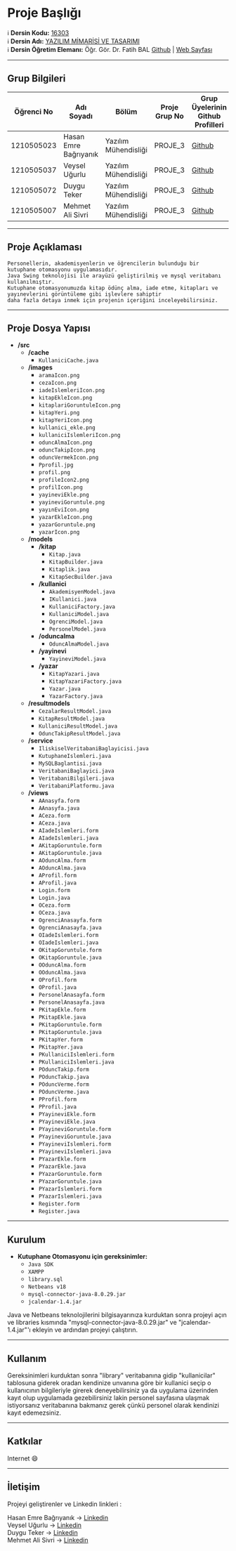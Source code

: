 # Proje Başlığı

:information_source: **Dersin Kodu:** [16303](https://ebp.klu.edu.tr/Ders/dersDetay/YAZ16303/716026/tr)  
:information_source: **Dersin Adı:** [YAZILIM MİMARİSİ VE TASARIMI](https://ebp.klu.edu.tr/Ders/dersDetay/YAZ16303/716026/tr)  
:information_source: **Dersin Öğretim Elemanı:** Öğr. Gör. Dr. Fatih BAL  [Github](https://github.com/balfatih)   |    [Web Sayfası](https://balfatih.github.io/)
   
---

## Grup Bilgileri

| Öğrenci No  | Adı Soyadı            | Bölüm          		     | Proje Grup No | Grup Üyelerinin Github Profilleri                 |
|-------------|-----------------------|--------------------------|---------------|---------------------------------------------------|
| 1210505023  | Hasan Emre Bağrıyanık | Yazılım Mühendisliği     | PROJE_3       | [Github](https://github.com/Hasan-Emre-Bagriyanik)|
| 1210505037  | Veysel Uğurlu         | Yazılım Mühendisliği     | PROJE_3       | [Github](https://github.com/Veyselugurlu)         |
| 1210505072  | Duygu Teker           | Yazılım Mühendisliği     | PROJE_3       | [Github](https://github.com/Duygu14)              |
| 1210505007  | Mehmet Ali Sivri      | Yazılım Mühendisliği     | PROJE_3       | [Github](https://github.com/MehmetAliSivriDev)    |
---

## Proje Açıklaması
	Personellerin, akademisyenlerin ve öğrencilerin bulunduğu bir kutuphane otomasyonu uygulamasıdır.
	Java Swing teknolojisi ile arayüzü geliştirilmiş ve mysql veritabanı kullanılmıştır.
	Kutuphane otomasyonumuzda kitap ödünç alma, iade etme, kitapları ve yayınevlerini görüntüleme gibi işlevlere sahiptir 
 	daha fazla detaya inmek için projenin içeriğini inceleyebilirsiniz.
---

## Proje Dosya Yapısı

- **/src**
  - **/cache**
	- `KullaniciCache.java`
  - **/images**
    - `aramaIcon.png`
	- `cezaIcon.png`
	- `iadeIslemleriIcon.png`
	- `kitapEkleIcon.png`
	- `kitaplariGoruntuleIcon.png`
	- `kitapYeri.png`
	- `kitapYeriIcon.png`
	- `kullanici_ekle.png`
	- `kullaniciIslemleriIcon.png`
	- `oduncAlmaIcon.png`
	- `oduncTakipIcon.png`
	- `oduncVermekIcon.png`
	- `Pprofil.jpg`
	- `profil.png`
	- `profileIcon2.png`
	- `profilIcon.png`
	- `yayineviEkle.png`
	- `yayineviGoruntule.png`
	- `yayınEviIcon.png`
	- `yazarEkleIcon.png`
	- `yazarGoruntule.png`
	- `yazarIcon.png`
  - **/models**
	- **/kitap**
	  - `Kitap.java`
	  - `KitapBuilder.java`
	  - `Kitaplik.java`
	  - `KitapSecBuilder.java`
	- **/kullanici**
	  - `AkademisyenModel.java`
	  - `IKullanici.java`
	  - `KullaniciFactory.java`
	  - `KullaniciModel.java`
	  - `OgrenciModel.java`
	  - `PersonelModel.java`
	- **/oduncalma**
	  - `OduncAlmaModel.java`
	- **/yayinevi**
	  - `YayineviModel.java`
	- **/yazar**
	  - `KitapYazari.java`
	  - `KitapYazariFactory.java`
	  - `Yazar.java`
	  - `YazarFactory.java`
  - **/resultmodels**
	- `CezalarResultModel.java`
	- `KitapResultModel.java`
	- `KullaniciResultModel.java`
	- `OduncTakipResultModel.java`
  - **/service**
	- `IliskiselVeritabaniBaglayicisi.java`
	- `KutuphaneIslemleri.java`
	- `MySQLBaglantisi.java`
	- `VeritabaniBaglayici.java`
	- `VeritabaniBilgileri.java`
	- `VeritabaniPlatformu.java`
  - **/views**
	- `AAnasyfa.form`
	- `AAnasyfa.java`
	- `ACeza.form`
	- `ACeza.java`
	- `AIadeIslemleri.form`
	- `AIadeIslemleri.java`
	- `AKitapGoruntule.form`
	- `AKitapGoruntule.java`
	- `AOduncAlma.form`
	- `AOduncAlma.java`
	- `AProfil.form`
	- `AProfil.java`
	- `Login.form`
	- `Login.java`
	- `OCeza.form`
	- `OCeza.java`
	- `OgrenciAnasayfa.form`
	- `OgrenciAnasayfa.java`
	- `OIadeIslemleri.form`
	- `OIadeIslemleri.java`
	- `OKitapGoruntule.form`
	- `OKitapGoruntule.java`
	- `OOduncAlma.form`
	- `OOduncAlma.java`
	- `OProfil.form`
	- `OProfil.java`
	- `PersonelAnasayfa.form`
	- `PersonelAnasayfa.java`
	- `PKitapEkle.form`
	- `PKitapEkle.java`
	- `PKitapGoruntule.form`
	- `PKitapGoruntule.java`
	- `PKitapYer.form`
	- `PKitapYer.java`
	- `PKullaniciIslemleri.form`
	- `PKullaniciIslemleri.java`
	- `POduncTakip.form`
	- `POduncTakip.java`
	- `POduncVerme.form`
	- `POduncVerme.java`
	- `PProfil.form`
	- `PProfil.java`
	- `PYayineviEkle.form`
	- `PYayineviEkle.java`
	- `PYayineviGoruntule.form`
	- `PYayineviGoruntule.java`
	- `PYayineviIslemleri.form`
	- `PYayineviIslemleri.java`
	- `PYazarEkle.form`
	- `PYazarEkle.java`
	- `PYazarGoruntule.form`
	- `PYazarGoruntule.java`
	- `PYazarIslemleri.form`
	- `PYazarIslemleri.java`
	- `Register.form`
	- `Register.java`
	
---

## Kurulum

- **Kutuphane Otomasyonu için gereksinimler:**
	- `Java SDK`
	- `XAMPP`
	- `library.sql`
	- `Netbeans v18`
	- `mysql-connector-java-8.0.29.jar`
	- `jcalendar-1.4.jar`
	
Java ve Netbeans teknolojilerini bilgisayarınıza kurduktan sonra projeyi açın ve libraries kısmında "mysql-connector-java-8.0.29.jar" ve "jcalendar-1.4.jar"'ı ekleyin
ve ardından projeyi çalıştırın.

---

## Kullanım

Gereksinimleri kurduktan sonra "library" veritabanına gidip "kullanicilar" tablosuna giderek oradan kendinize unvanına göre bir kullanici seçip o kullanıcının bilgileriyle girerek
deneyebilirsiniz ya da uygulama üzerinden kayıt olup uygulamada gezebilirsiniz lakin personel sayfasına ulaşmak istiyorsanız veritabanına bakmanız gerek çünkü personel olarak
kendinizi kayıt edemezsiniz.

---

## Katkılar

Internet :smile:

---

## İletişim

Projeyi geliştirenler ve Linkedin linkleri :

Hasan Emre Bağrıyanık -> [Linkedin](https://www.linkedin.com/in/hasan-emre-ba%C4%9Friyanik-478467251/)</br>
Veysel Uğurlu -> [Linkedin](https://www.linkedin.com/in/veysel-u%C4%9Furlu-aa1809258/)</br>
Duygu Teker -> [Linkedin](https://www.linkedin.com/in/duygu-teker-38a415234/)</br>
Mehmet Ali Sivri -> [Linkedin](https://www.linkedin.com/in/mehmet-ali-sivri-478992251/)

